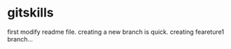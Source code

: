# gitskills
first modify readme file.
creating a new branch is quick.
creating feareture1 branch...

